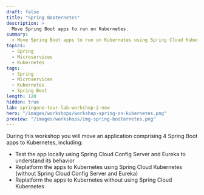 ```yaml
---
draft: false
title: "Spring Booternetes"
description: >
  Move Spring Boot apps to run on Kubernetes.
summary:
  - Move Spring Boot apps to run on Kubernetes using Spring Cloud Kubernetes or Spring Cloud Config Server and Eureka.
topics:
  - Spring
  - Microservices
  - Kubernetes
tags:
  - Spring
  - Microservices
  - Kubernetes
  - Spring Boot
length: 120
hidden: true
lab: springone-tour-lab-workshop-2-new
hero: "/images/workshops/workshop-spring-on-kubernetes.png"
preview: "/images/workshops/img-spring-booternetes.png"
---
```


During this workshop you will move an application comprising 4 Spring Boot apps to Kubernetes, including:

- Test the app locally using Spring Cloud Config Server and Eureka to understand its behavior
- Replatform the apps to Kubernetes using Spring Cloud Kubernetes (without Spring Cloud Config Server and Eureka)
- Replatform the apps to Kubernetes without using Spring Cloud Kubernetes
